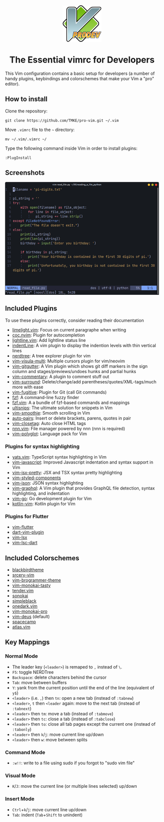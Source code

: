 <p align=center>
	<img src="logo.png" width=25%>
</p>

<h1 align="center">The Essential vimrc for Developers</h1>

This Vim configuration contains a basic setup for developers (a number of handy plugins, keybindings and colorschemes that make your Vim a "pro" editor).
## How to install
Clone the repository:
```
git clone https://github.com/TMKE/pro-vim.git ~/.vim
```
Move `.vimrc` file to the `~` directory:
```
mv ~/.vim/.vimrc ~/
```
Type the following command inside Vim in order to install plugins:
```
:PlugInstall
```
## Screenshots
<img src="Screenshot_3.png">

## Included Plugins
To use these plugins correctly, consider reading their documentation
- [limelight.vim](https://github.com/junegunn/limelight.vim): Focus on current paragraphe when writing
- [coc.nvim](https://github.com/neoclide/coc.nvim): Plugin for autocompletion
- [lightline.vim](https://github.com/itchyny/lightline.vim): Add lightline status line
- [indentLine](https://github.com/Yggdroot/indentLine): A vim plugin to display the indention levels with thin vertical lines
- [nerdtree](https://github.com/preservim/nerdtree): A tree explorer plugin for vim
- [vim-visula-multi](https://github.com/mg979/vim-visual-multi): Multiple cursors plugin for vim/neovim
- [vim-gitgutter](https://github.com/airblade/vim-gitgutter): A Vim plugin which shows git diff markers in the sign column and stages/previews/undoes hunks and partial hunks
- [vim-commentary](https://github.com/tpope/vim-commentary): A plugin to comment stuff out
- [vim-surround](https://github.com/tpope/vim-surround): Delete/change/add parentheses/quotes/XML-tags/much more with ease
- [vim-fugitive](https://github.com/tpope/vim-fugitive): Plugin for Git (call Git commands)
- [fzf](https://github.com/junegunn/fzf): A command-line fuzzy finder
- [fzf.vim](https://github.com/junegunn/fzf.vim): A a bundle of fzf-based commands and mappings
- [ultisnips](https://github.com/SirVer/ultisnips): The ultimate solution for snippets in Vim
- [vim-smoothie](https://github.com/psliwka/vim-smoothie): Smooth scrolling in Vim
- [auto-pairs](https://github.com/jiangmiao/auto-pairs): Insert or delete brackets, parens, quotes in pair
- [vim-closetag](https://github.com/alvan/vim-closetag): Auto close HTML tags
- [nnn.vim](https://github.com/mcchrish/nnn.vim): File manager powered by nnn (nnn is required)
- [vim-polyglot](https://github.com/sheerun/vim-polyglot): Language pack for Vim
### Plugins for syntax highlighting
- [yats.vim](https://github.com/HerringtonDarkholme/yats.vim): TypeScript syntax highlighting in Vim
- [vim-javascript](https://github.com/pangloss/vim-javascript): Improved Javascript indentation and syntax support in Vim
- [vim-jsx-pretty](https://github.com/MaxMEllon/vim-jsx-pretty): JSX and TSX syntax pretty highlighting
- [vim-styled-components](https://github.com/styled-components/vim-styled-components)
- [vim-json](https://github.com/elzr/vim-json): JSON syntax highlighting
- [vim-graphql](https://github.com/jparise/vim-graphql): A Vim plugin that provides GraphQL file detection, syntax highlighting, and indentation
- [vim-go](https://github.com/fatih/vim-go): Go development plugin for Vim 
- [kotlin-vim](https://github.com/udalov/kotlin-vim): Kotlin plugin for Vim
### Plugins for Flutter
- [vim-flutter](https://github.com/thosakwe/vim-flutter)
- [dart-vim-plugin](https://github.com/dart-lang/dart-vim-plugin)
- [vim-lsx](https://github.com/natebosch/vim-lsc)
- [vim-lsc-dart](https://github.com/natebosch/vim-lsc-dart)
## Included Colorschemes
- [blackbirdtheme](https://github.com/blackbirdtheme/vim)
- [srcery-vim](https://github.com/srcery-colors/srcery-vim)
- [vim-brogrammer-theme](https://github.com/marciomazza/vim-brogrammer-theme)
- [vim-monokai-tasty](https://github.com/patstockwell/vim-monokai-tasty)
- [tender.vim](https://github.com/jacoborus/tender.vim)
- [sonokai](https://github.com/sainnhe/sonokai)
- [simpleblack](https://github.com/lucasprag/simpleblack) 
- [onedark.vim](https://github.com/joshdick/onedark.vim) 
- [vim-monokai-pro](https://github.com/phanviet/vim-monokai-pro)
- [vim-deus](https://github.com/ajmwagar/vim-deus) (default)
- [spacecamp](https://github.com/jaredgorski/spacecamp)
- [atlas.vim](https://github.com/huyvohcmc/atlas.vim)
## Key Mappings
### Normal Mode
- The leader key (`<leader>`) is remaped to `,` instead of `\`.
- `F5`: toggle NERDTree
- `Backspace`: delete characters behind the cursor
- `Tab`: move between buffers
- `Y`: yank from the current position until the end of the line (equivalent of `y$`)
- `<leader>` (i.e. `,`) then `tn`: open a new tab (instead of `:tabnew`)
- `<leader>`, `t` then `<leader` again: move to the next tab (instead of `:tabnext`)
- `<leader>` then `tm`: move a tab (instead of `:tabmove`)
- `<leader>` then `tc`: close a tab (instead of `:tabclose`)
- `<leader>` then `to`: close all tab pages except the current one (instead of `:tabonly`)
- `<leader>` then `k`/`j`: move current line up/down
- `<leader>` then `w`: move between splits
### Command Mode
- `:w!!`: write to a file using sudo if you forgot to "sudo vim file"
### Visual Mode
- `K`/`J`: move the current line (or multiple lines selected) up/down
### Insert Mode
- `Ctrl`+`k`/`j`: move current line up/down
- `Tab`: indent (`Tab`+`Shift` to unindent)
